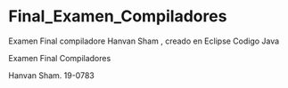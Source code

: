 # Final_Examen_Compiladores
Examen Final compiladore Hanvan Sham , creado en Eclipse Codigo Java

Examen Final Compiladores

Hanvan Sham.
19-0783
